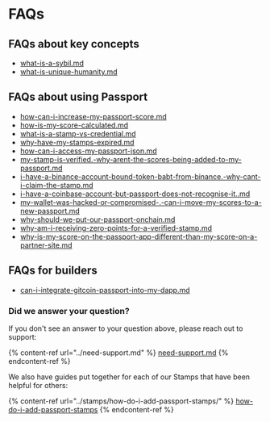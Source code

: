 # FAQs

## FAQs about key concepts

* [what-is-a-sybil.md](what-is-a-sybil.md "mention")
* [what-is-unique-humanity.md](what-is-unique-humanity.md "mention")

## FAQs about using Passport

* [how-can-i-increase-my-passport-score.md](how-can-i-increase-my-passport-score.md "mention")
* [how-is-my-score-calculated.md](how-is-my-score-calculated.md "mention")
* [what-is-a-stamp-vs-credential.md](what-is-a-stamp-vs-credential.md "mention")
* [why-have-my-stamps-expired.md](why-have-my-stamps-expired.md "mention")
* [how-can-i-access-my-passport-json.md](how-can-i-access-my-passport-json.md "mention")
* [my-stamp-is-verified.-why-arent-the-scores-being-added-to-my-passport.md](my-stamp-is-verified.-why-arent-the-scores-being-added-to-my-passport.md "mention")
* [i-have-a-binance-account-bound-token-babt-from-binance.-why-cant-i-claim-the-stamp.md](i-have-a-binance-account-bound-token-babt-from-binance.-why-cant-i-claim-the-stamp.md "mention")
* [i-have-a-coinbase-account-but-passport-does-not-recognise-it..md](i-have-a-coinbase-account-but-passport-does-not-recognise-it..md "mention")
* [my-wallet-was-hacked-or-compromised-.-can-i-move-my-scores-to-a-new-passport.md](my-wallet-was-hacked-or-compromised-.-can-i-move-my-scores-to-a-new-passport.md "mention")
* [why-should-we-put-our-passport-onchain.md](why-should-we-put-our-passport-onchain.md "mention")
* [why-am-i-receiving-zero-points-for-a-verified-stamp.md](why-am-i-receiving-zero-points-for-a-verified-stamp.md "mention")
* [why-is-my-score-on-the-passport-app-different-than-my-score-on-a-partner-site.md](why-is-my-score-on-the-passport-app-different-than-my-score-on-a-partner-site.md "mention")

## FAQs for builders

* [can-i-integrate-gitcoin-passport-into-my-dapp.md](can-i-integrate-gitcoin-passport-into-my-dapp.md "mention")



### Did we answer your question?

If you don't see an answer to your question above, please reach out to support:

{% content-ref url="../need-support.md" %}
[need-support.md](../need-support.md)
{% endcontent-ref %}



We also have guides put together for each of our Stamps that have been helpful for others:

{% content-ref url="../stamps/how-do-i-add-passport-stamps/" %}
[how-do-i-add-passport-stamps](../stamps/how-do-i-add-passport-stamps/)
{% endcontent-ref %}

